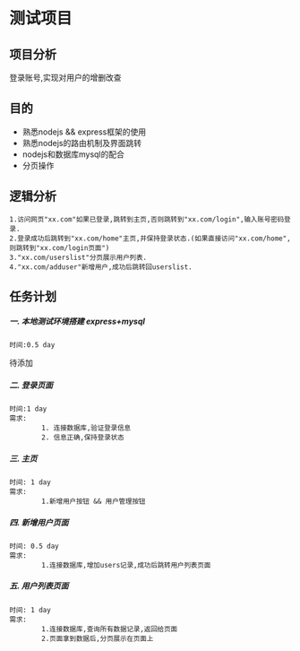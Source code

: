 # 测试项目

## 项目分析
  登录账号,实现对用户的增删改查

## 目的
  - 熟悉nodejs && express框架的使用
  - 熟悉nodejs的路由机制及界面跳转  
  -  nodejs和数据库mysql的配合
  -  分页操作

## 逻辑分析
    1.访问网页"xx.com"如果已登录,跳转到主页,否则跳转到"xx.com/login",输入账号密码登录.
    2.登录成功后跳转到"xx.com/home"主页,并保持登录状态.(如果直接访问"xx.com/home",则跳转到"xx.com/login页面")
    3."xx.com/userslist"分页展示用户列表.
    4."xx.com/adduser"新增用户,成功后跳转回userslist.

## 任务计划
##### 一. 本地测试环境搭建 express+mysql
    时间:0.5 day
待添加

##### 二. 登录页面
    时间:1 day
    需求:
            1. 连接数据库,验证登录信息
            2. 信息正确,保持登录状态

##### 三. 主页
    时间: 1 day
    需求:
            1.新增用户按钮 && 用户管理按钮

##### 四. 新增用户页面
    时间: 0.5 day
    需求:
            1.连接数据库,增加users记录,成功后跳转用户列表页面

##### 五. 用户列表页面
    时间: 1 day 
    需求:
            1.连接数据库,查询所有数据记录,返回给页面
            2.页面拿到数据后,分页展示在页面上
